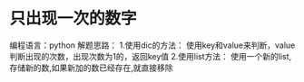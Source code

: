 # 只出现一次的数字

编程语言：python
解题思路：
1.使用dic的方法：
使用key和value来判断，value判断出现的次数，出现次数为1的，返回key值
2.使用list方法：
使用一个新的list,存储新的数,如果新加的数已经存在,就直接移除
